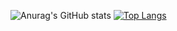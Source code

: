 <!---
- 👋 Hi, I’m @GmacSpm
- 👀 I’m interested in Mobile Development and Web Design.
- 🌱 I’m currently learning Flutter.
--->

<!---
GmacSpm/GmacSpm is a ✨ special ✨ repository because its `README.md` (this file) appears on your GitHub profile.
You can click the Preview link to take a look at your changes.
--->
  ![Anurag's GitHub stats](https://github-readme-stats.vercel.app/api?username=GmacSpm&show_icons=true&title_color=C1B5FF&text_color=C1B5FF&bg_color=DEG,000000,000000,000000,4F00A5)
  [![Top Langs](https://github-readme-stats.vercel.app/api/top-langs/?username=GmacSpm&title_color=C1B5FF&text_color=FFFFFF&bg_color=DEG,000000,000000,000000,4F00A5)](https://github.com/GmacSpm/github-readme-stats&title_color=ff00ff)
